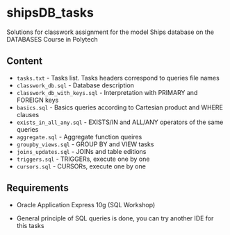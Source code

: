 # shipsDB_tasks
Solutions for classwork assignment for the model Ships database on the DATABASES Course in Polytech

## Content
- `tasks.txt` - Tasks list. Tasks headers correspond to queries file names
- `classwork_db.sql` - Database description
- `classwork_db_with_keys.sql` - Interpretation with PRIMARY and FOREIGN keys
- `basics.sql` - Basics queries according to Cartesian product and WHERE clauses
- `exists_in_all_any.sql` - EXISTS/IN and ALL/ANY operators of the same queries
- `aggregate.sql` - Aggregate function queires
- `groupby_views.sql` - GROUP BY and VIEW tasks
- `joins_updates.sql` - JOINs and table editions
- `triggers.sql` - TRIGGERs, execute one by one
- `cursors.sql` - CURSORs, execute one by one

## Requirements
- Oracle Application Express 10g (SQL Workshop)

* General principle of SQL queries is done, you can try another IDE for this tasks

